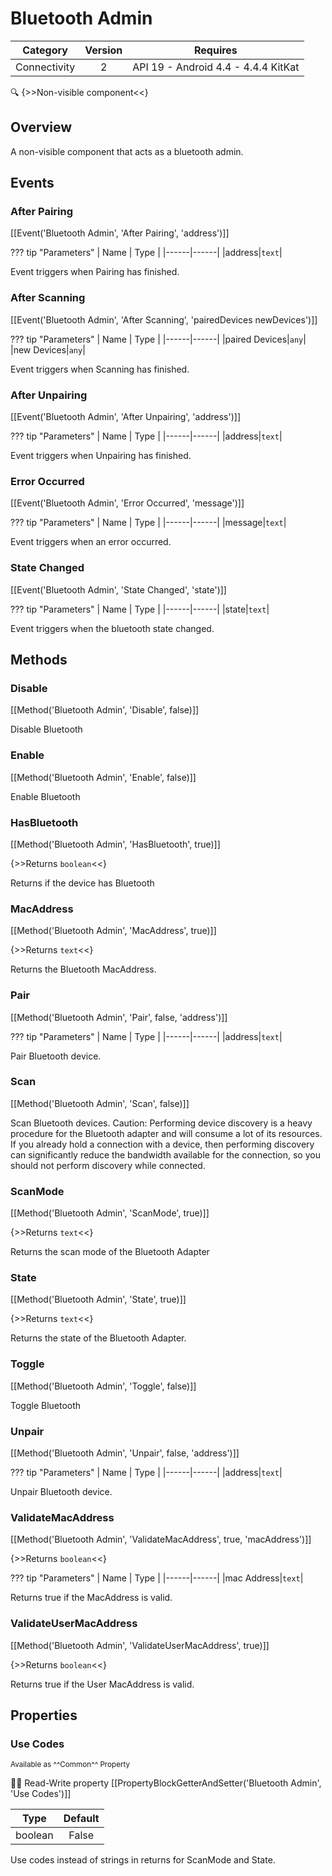 # Bluetooth Admin

| Category | Version | Requires |
|:--------:|:-------:|:--------:|
|Connectivity|2|API 19 - Android 4.4 - 4.4.4 KitKat|

:mag: {>>Non-visible component<<}

## Overview

A non-visible component that acts as a bluetooth admin.

## Events

### After Pairing

[[Event('Bluetooth Admin', 'After Pairing', 'address')]]

??? tip "Parameters"
    | Name | Type |
    |------|------|
    |address|`text`|


Event triggers when Pairing has finished.

### After Scanning

[[Event('Bluetooth Admin', 'After Scanning', 'pairedDevices newDevices')]]

??? tip "Parameters"
    | Name | Type |
    |------|------|
    |paired Devices|`any`|
    |new Devices|`any`|


Event triggers when Scanning has finished.

### After Unpairing

[[Event('Bluetooth Admin', 'After Unpairing', 'address')]]

??? tip "Parameters"
    | Name | Type |
    |------|------|
    |address|`text`|


Event triggers when Unpairing has finished.

### Error Occurred

[[Event('Bluetooth Admin', 'Error Occurred', 'message')]]

??? tip "Parameters"
    | Name | Type |
    |------|------|
    |message|`text`|


Event triggers when an error occurred.

### State Changed

[[Event('Bluetooth Admin', 'State Changed', 'state')]]

??? tip "Parameters"
    | Name | Type |
    |------|------|
    |state|`text`|


Event triggers when the bluetooth state changed.

## Methods

### Disable

[[Method('Bluetooth Admin', 'Disable', false)]]

Disable Bluetooth

### Enable

[[Method('Bluetooth Admin', 'Enable', false)]]

Enable Bluetooth

### HasBluetooth

[[Method('Bluetooth Admin', 'HasBluetooth', true)]]

{>>Returns `boolean`<<}

Returns if the device has Bluetooth

### MacAddress

[[Method('Bluetooth Admin', 'MacAddress', true)]]

{>>Returns `text`<<}

Returns the Bluetooth MacAddress.

### Pair

[[Method('Bluetooth Admin', 'Pair', false, 'address')]]

??? tip "Parameters"
    | Name | Type |
    |------|------|
    |address|`text`|


Pair Bluetooth device.

### Scan

[[Method('Bluetooth Admin', 'Scan', false)]]

Scan Bluetooth devices. Caution: Performing device discovery is a heavy procedure for the Bluetooth adapter and will consume a lot of its resources. If you already hold a connection with a device, then performing discovery can significantly reduce the bandwidth available for the connection, so you should not perform discovery while connected.

### ScanMode

[[Method('Bluetooth Admin', 'ScanMode', true)]]

{>>Returns `text`<<}

Returns the scan mode of the Bluetooth Adapter

### State

[[Method('Bluetooth Admin', 'State', true)]]

{>>Returns `text`<<}

Returns the state of the Bluetooth Adapter.

### Toggle

[[Method('Bluetooth Admin', 'Toggle', false)]]

Toggle Bluetooth

### Unpair

[[Method('Bluetooth Admin', 'Unpair', false, 'address')]]

??? tip "Parameters"
    | Name | Type |
    |------|------|
    |address|`text`|


Unpair Bluetooth device.

### ValidateMacAddress

[[Method('Bluetooth Admin', 'ValidateMacAddress', true, 'macAddress')]]

{>>Returns `boolean`<<}

??? tip "Parameters"
    | Name | Type |
    |------|------|
    |mac Address|`text`|


Returns true if the MacAddress is valid.

### ValidateUserMacAddress

[[Method('Bluetooth Admin', 'ValidateUserMacAddress', true)]]

{>>Returns `boolean`<<}

Returns true if the User MacAddress is valid.

## Properties

### Use Codes

<small>Available as ^^Common^^ Property</small>

:eyes::pencil: Read-Write property
[[PropertyBlockGetterAndSetter('Bluetooth Admin', 'Use Codes')]]

| Type | Default |
|:----:|:-------:|
|boolean|False|

Use codes instead of strings in returns for ScanMode and State.